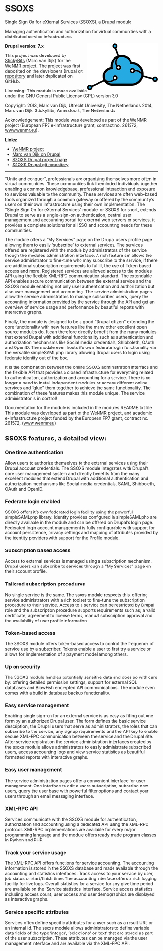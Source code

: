 # SSOXS
Single Sign On for eXternal Services (SSOXS), a Drupal module

Managing authentication and authorization for virtual communities with a distributed service infrastructure.

<img style="float: right;" src="ssoxs.png">

**Drupal version: 7.x**

This project was developed by [StickyBits][5] (Marc van Dijk) for the [WeNMR project][1].
The project was first deposited on the [developers][2] Drupal [git repository][5] and later duplicated on GitHub.

Licensing: This module is made available under the GNU General Public License (GPL) version 3.0 

Copyright:
  2013, Marc van Dijk, Utrecht University, The Netherlands
  2014, Marc van Dijk, StickyBits, Amersfoort, The Netherlands

Acknowledgement: This module was developed as part of the WeNMR
  project (European FP7 e-Infrastructure grant, contract no. 261572,
  www.wenmr.eu).

**Links:**

* [WeNMR project][1]
* [Marc van Dijk on Drupal][2]
* [SSOXS Drupal project page][3]
* [SSOXS Drupal git repository][4]

---

“Unite and conquer”, professionals are organizing themselves more often in virtual communities. 
These communities link likeminded individuals together enabling a common knowledgebase, professional interaction
and exposure to services valuable to the community. These services are often web-based tools organized through a
common gateway or offered by the community’s users on their own infrastructure using their own implementation.
The “Single Sign On for eXternal Services” module, or SSOXS for short, extends Drupal to serve as a single-sign-on 
authentication, central user management and accounting portal for external web servers or services. 
It provides a complete solutions for all SSO and accounting needs for these communities.

The module offers a “My Services” page on the Drupal users profile page allowing them to easily ‘subscribe’ to 
external services.
The services offered are registered with the module by administrators of the service though the modules 
administration interface. A rich feature set allows the service administrator to fine-tune who may subscribe to
the service, if there are additional subscription requirements to fulfill, the use of Token based access and more.
Registered services are allowed access to the modules API using the flexible XML-RPC communication standard. 
The extendable API enables secure communication between the external service and the SSOXS module enabling not 
only user authentication and authorization but also user management and accounting.
The service administration pages allow the service administrators to manage subscribed users, query the accounting
information provided by the service through the API and get an overview of service usage and performance by 
beautiful reports with interactive graphs.

Finally, the module is designed to be a good “Drupal citizen” extending the core functionality with new features 
like the many other excellent open source modules do. It can therefore directly benefit from the many modules that 
extend Drupal with additional functionality such as authentication and authorization mechanisms like Social media 
credentials, Shibboleth, OAuth and OpenID.
The module even hosts it’s own federate login functionality via the versatile simpleSAMLphp library allowing 
Drupal users to login using federate identity out of the box.

It is the combination between the online SSOXS administration interface and the flexible API that provides a 
closed infrastructure for everything related to authentication, authorization and accounting for a service. 
There is no longer a need to install independent modules or access different online services and “glue” them 
together to achieve the same functionality. The combination of these features makes this module unique. 
The service administrator is in control!

Documentation for the module is included in the modules README.txt file
This module was developed as part of the WeNMR project, and academic e-Infrastructure project funded by the 
European FP7 grant, contract no. 261572, (www.wenmr.eu)


## SSOXS features, a detailed view:
### One time authentication
Allow users to authorize themselves to the external services using their Drupal account credentials. 
The SSOXS module integrates with Drupal’s core user management system and directly benefits from 
the many excellent modules that extend Drupal with additional authentication and authorization 
mechanisms like Social media credentials, SAML, Shibboleth, OAuth and OpenID.

### Federate login enabled
SSOXS offers it’s own federated login facility using the powerful simpleSAMLphp library. 
Identity provides configured in simpleSAMLphp are directly available in the module and can be offered 
on Drupal’s login page. Federated login account management is fully configurable with support for 
account persistence, privacy settings and mapping of attributes provided by the identity providers 
with support for the Profile module.

### Subscription based access
Access to external services is managed using a subscription mechanism. Drupal users can subscribe 
to services through a “My Services” page on their account profile.

### Tailored subscription procedures
No single service is the same. The ssoxs module respects this, offering service administrators with
a rich toolset to fine-tune the subscription procedure to their service. Access to a service can be 
restricted by Drupal role and the subscription procedure supports requirements such as; 
a valid certificate, agreement to license terms, manual subscription approval and the availability of
user profile information.

### Token-based access
The SSOXS module offers token-based access to control the frequency of service use by a subscriber. 
Tokens enable a user to first try a service or allows for implementation of a payment model among others.

### Up on security
The SSOXS module handles potentially sensitive data and does so with care by: offering detailed 
permission settings, support for external SQL databases and BlowFish encrypted API communications. 
The module even comes with a build in database backup functionality.

### Easy service management
Enabling single sign-on for an external service is as easy as filling out one form by an authorized 
Drupal user. The form defines the basic service description, the Drupal users that serve as administrators,
the roles that can subscribe to the service, any signup requirements and the API key to enable secure 
XML-RPC communication between the service and the Drupal site.
After service registration the service administration interfaces created by the ssoxs module allows 
administrators to easily administrate subscribed users, access accounting logs and view service statistics 
as beautiful formatted reports with interactive graphs.

### Easy user management
The service administration pages offer a convenient interface for user management. One interface to edit 
a users subscription, subscribe new users, query the user base with powerful filter options and contact 
your users through an email messaging interface.

### XML-RPC API
Services communicate with the SSOXS module for authentication, authorization and accounting using a 
dedicated API using the XML-RPC protocol. XML-RPC implementations are available for every major programming
language and the module offers ready made program classes in Python and PHP.

### Track your service usage
The XML-RPC API offers functions for service accounting. The accounting information is stored in the 
SSOXS database and made available through the accounting and statistics interfaces. Track access to your
service by user, job status or start/finish time. The accounting interface offers a rich logging facility 
for live logs.
Overall statistics for a service for any give time period are available on the ‘Service statistics’ interface.
Service access statistics including access count, user access and user demographics are displayed as 
interactive graphs.

### Service specific attributes
Services often define specific attributes for a user such as a result URL or an internal id. 
The ssoxs module allows administrators to define variable data fields of the type ‘integer’, ‘selections’ 
or ‘text’ that are stored as part of the user subscription. These attributes can be managed via the user 
management interface and are available via the XML-RPC API.

[1]: http://www.wenmr.eu
[2]: https://www.drupal.org/u/mvdijk
[3]: https://drupal.org/sandbox/mvdijk/2123977
[4]: http://git.drupal.org/sandbox/mvdijk/2123977.git
[5]: http://www.stickybits.nl